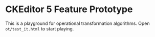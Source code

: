 CKEditor 5 Feature Prototype
============================

This is a playground for operational transformation algorithms. Open `ot/test_it.html` to start playing.